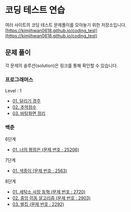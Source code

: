 # 코딩 테스트 연습

여러 사이트의 코딩 테스트 문제풀이를 모아놓기 위한 저장소입니다.
[https://kimjihwan0618.github.io/coding_test](https://kimjihwan0618.github.io/coding_test)

## 문제 풀이

각 문제의 솔루션(solution)은 링크를 통해 확인할 수 있습니다.

### 프로그래머스

Level : 1

- [01. 달리기 경주](https://codepen.io/kimjihwan0618/pen/poBwOGR?editors=0010)
- [02. 추억점수](https://codepen.io/kimjihwan0618/pen/NWmvrwz?editors=0010)
- [03. 바탕화면 정리](https://codepen.io/kimjihwan0618/pen/NWmvrzL)

### 백준

6단계

- [01. 너의 평점은 (문제 번호 : 25206)](https://www.acmicpc.net/source/share/7d6497d790f34f87acd958a395b96915)

7단계

- [01. 색종이 (문제 번호 : 2563)](https://www.acmicpc.net/source/share/c674d0d678334692829b70b584c94e40)

8단계

- [01. 세탁소 사장 동혁 (문제 번호 : 2720)](https://www.acmicpc.net/source/share/db0ba2ee2ccd448ba84854a59b38f757)
- [02. 중앙 이동 알고리즘 (문제 번호 : 2903)](https://www.acmicpc.net/source/share/3f64743f705e4993a2f2a0c4de21f9e5)
- [03. 벌집 (문제 번호 : 2292)](https://www.acmicpc.net/source/share/a010bf7cecfc4f3f9cc3ee35acea0690)
